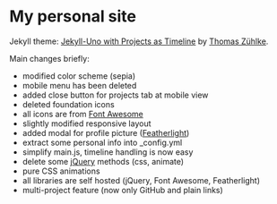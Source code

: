 # My personal site

Jekyll theme: [Jekyll-Uno with Projects as Timeline](https://github.com/tzuehlke/jekyll-uno-timeline) by [Thomas Zühlke](https://github.com/tzuehlke).

Main changes briefly:
- modified color scheme (sepia)
- mobile menu has been deleted
- added close button for projects tab at mobile view
- deleted foundation icons
- all icons are from [Font Awesome](https://fontawesome.com/)
- slightly modified responsive layout 
- added modal for profile picture ([Featherlight](https://github.com/noelboss/featherlight/))
- extract some personal info into _config.yml
- simplify main.js, timeline handling is now easy
- delete some [jQuery](https://jquery.com/) methods (css, animate)
- pure CSS animations
- all libraries are self hosted (jQuery, Font Awesome, Featherlight)
- multi-project feature (now only GitHub and plain links)
